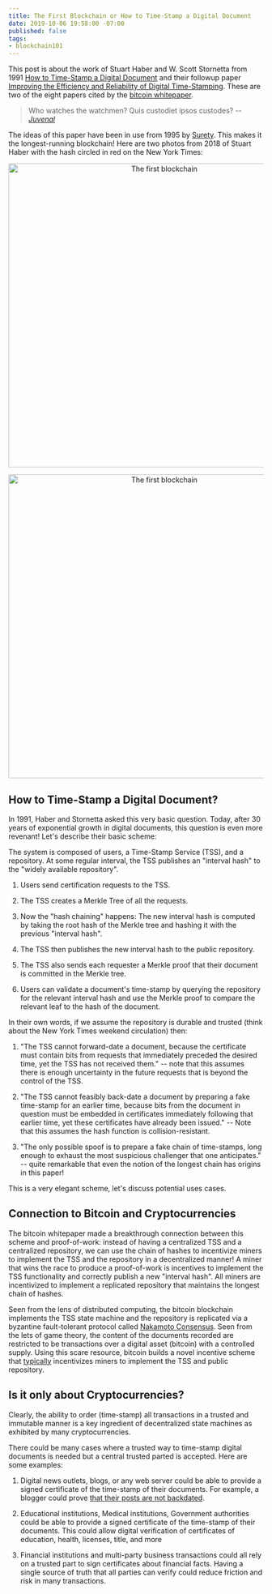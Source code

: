 ```yaml
---
title: The First Blockchain or How to Time-Stamp a Digital Document
date: 2019-10-06 19:58:00 -07:00
published: false
tags:
- blockchain101
---
```


This post is about the work of Stuart Haber and W. Scott Stornetta from 1991 [How to Time-Stamp a Digital Document](https://www.anf.es/pdf/Haber_Stornetta.pdf) and their followup paper [Improving the Efficiency and Reliability of Digital Time-Stamping](http://citeseerx.ist.psu.edu/viewdoc/download?doi=10.1.1.71.4891&rep=rep1&type=pdf). These are two of the eight papers cited by the [bitcoin whitepaper](https://bitcoin.org/bitcoin.pdf). 

> Who watches the watchmen?
> Quis custodiet ipsos custodes?
> -- <cite> [Juvenal](https://en.wikipedia.org/wiki/Juvenal) </cite>


The ideas of this paper have been in use from 1995 by [Surety](http://www.surety.com/solutions/intellectual-property-protection/sign-seal). This makes it the longest-running blockchain! Here are two photos from 2018 of Stuart Haber with the hash circled in red on the New York Times:

<p align="center">
    <img src="/uploads/Haber1.jpeg" width="600" title="The first blockchain">
</p>

<p align="center">
    <img src="/uploads/Haber2.jpeg" width="600" title="The first blockchain">
</p>

## How to Time-Stamp a Digital Document?
In 1991, Haber and Stornetta asked this very basic question. Today, after 30 years of exponential growth in digital documents, this question is even more revenant! Let's describe their basic scheme:

The system is composed of users, a Time-Stamp Service (TSS), and a repository. At some regular interval, the TSS publishes an "interval hash" to the "widely available repository".

1. Users send certification requests to the TSS. 

2. The TSS creates a Merkle Tree of all the requests. 

3. Now the "hash chaining" happens: The new interval hash is computed by taking the root hash of the Merkle tree and hashing it with the previous "interval hash". 

4. The TSS then publishes the new interval hash to the public repository.

5. The TSS also sends each requester a Merkle proof that their document is committed in the Merkle tree. 

6. Users can validate a document's time-stamp by querying the repository for the relevant interval hash and use the Merkle proof to compare the relevant leaf to the hash of the document.

In their own words, if we assume the repository is durable and trusted (think about the New York Times weekend circulation) then:

1.  "The TSS cannot forward-date a document, because the certificate must contain bits from requests that immediately preceded the desired time, yet the TSS has not received them." -- note that this assumes there is enough uncertainty in the future requests that is beyond the control of the TSS.

2. "The TSS cannot feasibly back-date a document by preparing a fake time-stamp for an earlier time, because bits from the document in question must be embedded in certificates immediately following that earlier time, yet these certificates have already been issued." -- Note that this assumes the hash function is collision-resistant.

3. "The only possible spoof is to prepare a fake chain of time-stamps, long enough to exhaust the most suspicious challenger that one anticipates." -- quite remarkable that even the notion of the longest chain has origins in this paper!

This is a very elegant scheme, let's discuss potential uses cases.

## Connection to Bitcoin and Cryptocurrencies

The bitcoin whitepaper made a breakthrough connection between this scheme and proof-of-work: instead of having a centralized TSS and a centralized repository, we can use the chain of hashes to incentivize miners to implement the TSS and the repository in a decentralized manner! A miner that wins the race to produce a proof-of-work is incentives to implement the TSS functionality and correctly publish a new "interval hash". All miners are incentivized to implement a replicated repository that maintains the longest chain of hashes.


Seen from the lens of distributed computing, the bitcoin blockchain implements the TSS state machine and the repository is replicated via a byzantine fault-tolerant protocol called [Nakamoto Consensus](https://decentralizedthoughts.github.io/2019-11-29-Analysis-Nakamoto/). Seen from the lets of game theory, the content of the documents recorded are restricted to be transactions over a digital asset (bitcoin) with a controlled supply. Using this scare resource, bitcoin builds a novel incentive scheme that [typically](https://decentralizedthoughts.github.io/2020-02-26-selfish-mining/) incentivizes miners to implement the TSS and public repository.

## Is it only about Cryptocurrencies?

Clearly, the ability to order (time-stamp) all transactions in a trusted and immutable manner is a key ingredient of decentralized state machines as exhibited by many cryptocurrencies.

There could be many cases where a trusted way to time-stamp digital documents is needed but a central trusted parted is accepted. Here are some examples:

1. Digital news outlets, blogs, or any web server could be able to provide a signed certificate of the time-stamp of their documents. For example, a blogger could prove [that their posts are not backdated](https://medium.com/@cryptofuse/the-legendary-nick-szabo-bitgold-smart-contracts-cryptocurrency-and-blockchain-story-3523db6766a3).

2. Educational institutions, Medical institutions, Government authorities could be able to provide a signed certificate of the time-stamp of their documents. This could allow digital verification of certificates of education, health, licenses, title, and more

3. Financial institutions and multi-party business transactions could all rely on a trusted part to sign certificates about financial facts. Having a single source of truth that all parties can verify could reduce friction and risk in many transactions.

